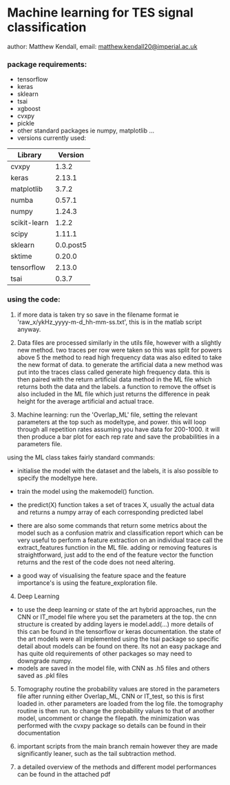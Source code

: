 # Machine learning for TES signal classification
author: Matthew Kendall, email: matthew.kendall20@imperial.ac.uk
### package requirements:
- tensorflow 
- keras 
- sklearn 
- tsai 
- xgboost
- cvxpy
- pickle
- other standard packages ie numpy, matplotlib ... 
- versions currently used:

| Library         | Version   |
|-----------------|-----------|
| cvxpy           | 1.3.2     |
| keras           | 2.13.1    |
| matplotlib      | 3.7.2     |
| numba           | 0.57.1    |
| numpy           | 1.24.3    |
| scikit-learn    | 1.2.2     |
| scipy           | 1.11.1    |
| sklearn         | 0.0.post5 |
| sktime          | 0.20.0    |
| tensorflow      | 2.13.0    |
| tsai            | 0.3.7     |



### using the code:

1. if more data is taken try so save in the filename format ie 'raw_x/ykHz_yyyy-m-d_hh-mm-ss.txt', this is in the matlab script anyway.

2. Data files are processed similarly in the utils file, however with a slightly new method. two traces per row were taken so this was split for powers above 5
the method to read high frequency data was also edited to take the new format of data. to generate the artificial data a new method was put into the traces class
called generate high frequency data. this is then paired with the return artificial data method in the ML file which returns both the data and the labels. a function
to remove the offset is also included in the ML file which just returns the difference in peak height for the average artificial and actual trace.
3. Machine learning:
run the 'Overlap_ML' file, setting the relevant parameters at the top such as modeltype, and power. this will loop through all repetition rates
assuming you have data for 200-1000. it will then produce a bar plot for each rep rate and save the probabilities in a parameters file.

using the ML class takes fairly standard commands:
- initialise the model with the dataset and the labels, it is also possible to specify the modeltype here.
- train the model using the makemodel() function.
- the predict(X) function takes a set of traces X, usually the actual data and returns a numpy array of each corresponding predicted label
- there are also some commands that return some metrics about the model such as a confusion matrix and classification report which can be very useful
to perform a feature extraction on an individual trace call the extract_features function in the ML file. adding or removing features is straightforward, just add to the end
of the feature vector the function returns and the rest of the code does not need altering.

- a good way of visualising the feature space and the feature importance's is using the feature_exploration file.

4. Deep Learning
- to use the deep learning or state of the art hybrid approaches, run the CNN or IT_model file where you set the parameters at the top.
the cnn structure is created by adding layers ie model.add(...) more details of this can be found in the tensorflow or keras documentation.
the state of the art models were all implemented using the tsai package so specific detail about models can be found on there. Its not an easy
package and has quite old requirements of other packages so may need to downgrade numpy.
- models are saved in the model file, with CNN as .h5 files and others saved as .pkl files

5. Tomography routine
the probability values are stored in the parameters file after running either Overlap_ML, CNN or IT_test, so this is first loaded in. other parameters are loaded
from the log file. the tomography routine is then run. to change the probability values to that of another model, uncomment or change the filepath. the minimization was 
performed with the cvxpy package so details can be found in their documentation

6. important scripts from the main branch remain however they are made significantly leaner, such as the tail subtraction method.

7. a detailed overview of the methods and different model performances can be found in the attached pdf



